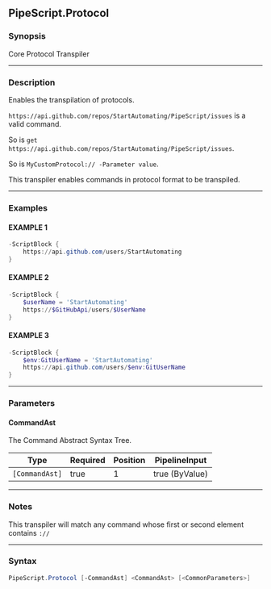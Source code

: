PipeScript.Protocol
-------------------




### Synopsis
Core Protocol Transpiler



---


### Description

Enables the transpilation of protocols.

```https://api.github.com/repos/StartAutomating/PipeScript/issues``` is a valid command.

So is ```get https://api.github.com/repos/StartAutomating/PipeScript/issues```.

So is ```MyCustomProtocol:// -Parameter value```.

This transpiler enables commands in protocol format to be transpiled.



---


### Examples
#### EXAMPLE 1
```PowerShell
-ScriptBlock {
    https://api.github.com/users/StartAutomating
}
```

#### EXAMPLE 2
```PowerShell
-ScriptBlock {
    $userName = 'StartAutomating'
    https://$GitHubApi/users/$UserName
}
```

#### EXAMPLE 3
```PowerShell
-ScriptBlock {
    $env:GitUserName = 'StartAutomating'
    https://api.github.com/users/$env:GitUserName
}
```



---


### Parameters
#### **CommandAst**

The Command Abstract Syntax Tree.






|Type          |Required|Position|PipelineInput |
|--------------|--------|--------|--------------|
|`[CommandAst]`|true    |1       |true (ByValue)|





---


### Notes
This transpiler will match any command whose first or second element contains ```://```



---


### Syntax
```PowerShell
PipeScript.Protocol [-CommandAst] <CommandAst> [<CommonParameters>]
```
